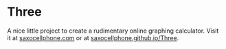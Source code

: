 # Three
A nice little project to create a rudimentary online graphing calculator.
Visit it at [saxocellphone.com](http://saxocellphone.com) or at [saxocellphone.github.io/Three](http://saxocellphone.github.io/Three).
